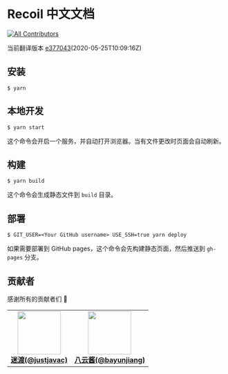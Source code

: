 # Recoil 中文文档

<!-- ALL-CONTRIBUTORS-BADGE:START - Do not remove or modify this section -->
[![All Contributors](https://img.shields.io/badge/all_contributors-1-orange.svg?style=flat-square)](#贡献者)
<!-- ALL-CONTRIBUTORS-BADGE:END -->

当前翻译版本 [e377043](https://github.com/facebookexperimental/Recoil/commit/e37704379e13c11c4ed4afed8da553157e3aae96)(2020-05-25T10:09:16Z)

## 安装

```
$ yarn
```

## 本地开发

```
$ yarn start
```

这个命令会开启一个服务，并自动打开浏览器。当有文件更改时页面会自动刷新。

## 构建

```
$ yarn build
```

这个命令会生成静态文件到 `build` 目录。

## 部署

```
$ GIT_USER=<Your GitHub username> USE_SSH=true yarn deploy
```

如果需要部署到 GitHub pages，这个命令会先构建静态页面，然后推送到 `gh-pages` 分支。

## 贡献者

感谢所有的贡献者们 🎉

<!-- ALL-CONTRIBUTORS-LIST:START - Do not remove or modify this section -->
<!-- prettier-ignore-start -->
<!-- markdownlint-disable -->
<table>
  <tr>
    <td align="center"><a href="https://github.com/justjavac" target="_blank"><img src="https://avatars1.githubusercontent.com/u/359395?v=4" width="100px;" alt=""/><br /><b>迷渡(@justjavac)</b></a></td>
    <td align="center"><a href="https://github.com/bayunjiang" target="_blank"><img src="https://avatars3.githubusercontent.com/u/19381311?v=4" width="100px;" alt=""/><br /><b>八云酱(@bayunjiang)</b></a></td>
  </tr>
</table>

<!-- markdownlint-enable -->
<!-- prettier-ignore-end -->
<!-- ALL-CONTRIBUTORS-LIST:END -->
